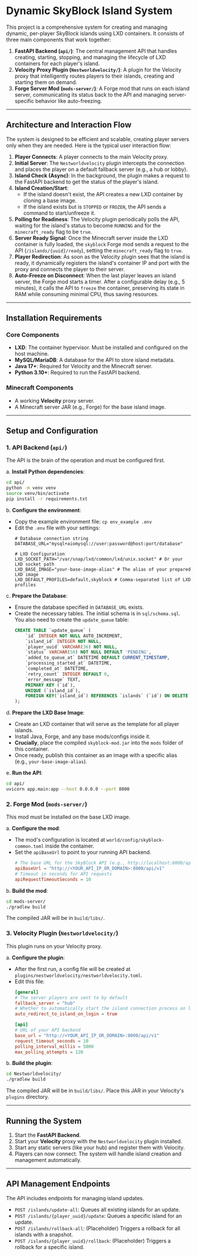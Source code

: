 # Dynamic SkyBlock Island System

This project is a comprehensive system for creating and managing dynamic, per-player SkyBlock islands using LXD containers. It consists of three main components that work together:

1.  **FastAPI Backend (`api/`)**: The central management API that handles creating, starting, stopping, and managing the lifecycle of LXD containers for each player's island.
2.  **Velocity Proxy Plugin (`Nestworldvelocity/`)**: A plugin for the Velocity proxy that intelligently routes players to their islands, creating and starting them on demand.
3.  **Forge Server Mod (`mods-server/`)**: A Forge mod that runs on each island server, communicating its status back to the API and managing server-specific behavior like auto-freezing.

---

## Architecture and Interaction Flow

The system is designed to be efficient and scalable, creating player servers only when they are needed. Here is the typical user interaction flow:

1.  **Player Connects**: A player connects to the main Velocity proxy.
2.  **Initial Server**: The `Nestworldvelocity` plugin intercepts the connection and places the player on a default fallback server (e.g., a hub or lobby).
3.  **Island Check (Async)**: In the background, the plugin makes a request to the FastAPI backend to get the status of the player's island.
4.  **Island Creation/Start**:
    *   If the island doesn't exist, the API creates a new LXD container by cloning a base image.
    *   If the island exists but is `STOPPED` or `FROZEN`, the API sends a command to start/unfreeze it.
5.  **Polling for Readiness**: The Velocity plugin periodically polls the API, waiting for the island's status to become `RUNNING` and for the `minecraft_ready` flag to be `true`.
6.  **Server Ready Signal**: Once the Minecraft server inside the LXD container is fully loaded, the `skyblock` Forge mod sends a request to the API (`/islands/{uuid}/ready`), setting the `minecraft_ready` flag to `true`.
7.  **Player Redirection**: As soon as the Velocity plugin sees that the island is ready, it dynamically registers the island's container IP and port with the proxy and connects the player to their server.
8.  **Auto-Freeze on Disconnect**: When the last player leaves an island server, the Forge mod starts a timer. After a configurable delay (e.g., 5 minutes), it calls the API to `freeze` the container, preserving its state in RAM while consuming minimal CPU, thus saving resources.

---

## Installation Requirements

### Core Components
*   **LXD**: The container hypervisor. Must be installed and configured on the host machine.
*   **MySQL/MariaDB**: A database for the API to store island metadata.
*   **Java 17+**: Required for Velocity and the Minecraft server.
*   **Python 3.10+**: Required to run the FastAPI backend.

### Minecraft Components
*   A working **Velocity** proxy server.
*   A Minecraft server JAR (e.g., Forge) for the base island image.

---

## Setup and Configuration

### 1. API Backend (`api/`)

The API is the brain of the operation and must be configured first.

a. **Install Python dependencies**:
   ```bash
   cd api/
   python -m venv venv
   source venv/bin/activate
   pip install -r requirements.txt
   ```

b. **Configure the environment**:
   - Copy the example environment file: `cp env_example .env`
   - Edit the `.env` file with your settings:
     ```dotenv
     # Database connection string
     DATABASE_URL="mysql+aiomysql://user:password@host:port/database"

     # LXD Configuration
     LXD_SOCKET_PATH="/var/snap/lxd/common/lxd/unix.socket" # Or your LXD socket path
     LXD_BASE_IMAGE="your-base-image-alias" # The alias of your prepared LXD image
     LXD_DEFAULT_PROFILES=default,skyblock # Comma-separated list of LXD profiles
     ```

c. **Prepare the Database**:
   - Ensure the database specified in `DATABASE_URL` exists.
   - Create the necessary tables. The initial schema is in `sql/schema.sql`. You also need to create the `update_queue` table:
     ```sql
     CREATE TABLE `update_queue` (
         `id` INTEGER NOT NULL AUTO_INCREMENT,
         `island_id` INTEGER NOT NULL,
         `player_uuid` VARCHAR(36) NOT NULL,
         `status` VARCHAR(50) NOT NULL DEFAULT 'PENDING',
         `added_to_queue_at` DATETIME DEFAULT CURRENT_TIMESTAMP,
         `processing_started_at` DATETIME,
         `completed_at` DATETIME,
         `retry_count` INTEGER DEFAULT 0,
         `error_message` TEXT,
         PRIMARY KEY (`id`),
         UNIQUE (`island_id`),
         FOREIGN KEY(`island_id`) REFERENCES `islands` (`id`) ON DELETE CASCADE
     );
     ```

d. **Prepare the LXD Base Image**:
   - Create an LXD container that will serve as the template for all player islands.
   - Install Java, Forge, and any base mods/configs inside it.
   - **Crucially**, place the compiled `skyblock-mod.jar` into the `mods` folder of this container.
   - Once ready, publish this container as an image with a specific alias (e.g., `your-base-image-alias`).

e. **Run the API**:
   ```bash
   cd api/
   uvicorn app.main:app --host 0.0.0.0 --port 8000
   ```

### 2. Forge Mod (`mods-server/`)

This mod must be installed on the base LXD image.

a. **Configure the mod**:
   - The mod's configuration is located at `world/config/skyblock-common.toml` inside the container.
   - Set the `apiBaseUrl` to point to your running API backend.
     ```toml
     # The base URL for the SkyBlock API (e.g., http://localhost:8000/api/v1)
     apiBaseUrl = "http://<YOUR_API_IP_OR_DOMAIN>:8000/api/v1"
     # Timeout in seconds for API requests
     apiRequestTimeoutSeconds = 10
     ```

b. **Build the mod**:
   ```bash
   cd mods-server/
   ./gradlew build
   ```
   The compiled JAR will be in `build/libs/`.

### 3. Velocity Plugin (`Nestworldvelocity/`)

This plugin runs on your Velocity proxy.

a. **Configure the plugin**:
   - After the first run, a config file will be created at `plugins/nestworldvelocity/nestworldvelocity.toml`.
   - Edit this file:
     ```toml
     [general]
     # The server players are sent to by default
     fallback_server = "hub"
     # Whether to automatically start the island connection process on login
     auto_redirect_to_island_on_login = true

     [api]
     # URL of your API backend
     base_url = "http://<YOUR_API_IP_OR_DOMAIN>:8000/api/v1"
     request_timeout_seconds = 10
     polling_interval_millis = 5000
     max_polling_attempts = 120
     ```

b. **Build the plugin**:
   ```bash
   cd Nestworldvelocity/
   ./gradlew build
   ```
   The compiled JAR will be in `build/libs/`. Place this JAR in your Velocity's `plugins` directory.

---

## Running the System

1.  Start the **FastAPI Backend**.
2.  Start your **Velocity** proxy with the `Nestworldvelocity` plugin installed.
3.  Start any static servers (like your hub) and register them with Velocity.
4.  Players can now connect. The system will handle island creation and management automatically.

---

## API Management Endpoints

The API includes endpoints for managing island updates.

*   `POST /islands/update-all`: Queues all existing islands for an update.
*   `POST /islands/{player_uuid}/update`: Queues a specific island for an update.
*   `POST /islands/rollback-all`: (Placeholder) Triggers a rollback for all islands with a snapshot.
*   `POST /islands/{player_uuid}/rollback`: (Placeholder) Triggers a rollback for a specific island.
